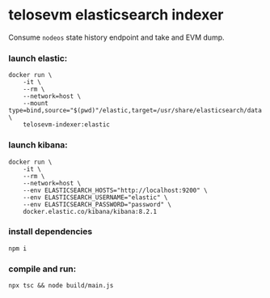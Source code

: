 # telosevm elasticsearch indexer

Consume `nodeos` state history endpoint and take and EVM dump.


### launch elastic:

    docker run \
        -it \
        --rm \
        --network=host \
        --mount type=bind,source="$(pwd)"/elastic,target=/usr/share/elasticsearch/data \
        telosevm-indexer:elastic

### launch kibana:

    docker run \
        -it \
        --rm \
        --network=host \
        --env ELASTICSEARCH_HOSTS="http://localhost:9200" \
        --env ELASTICSEARCH_USERNAME="elastic" \
        --env ELASTICSEARCH_PASSWORD="password" \
        docker.elastic.co/kibana/kibana:8.2.1


### install dependencies

    npm i


### compile and run:

    npx tsc && node build/main.js
